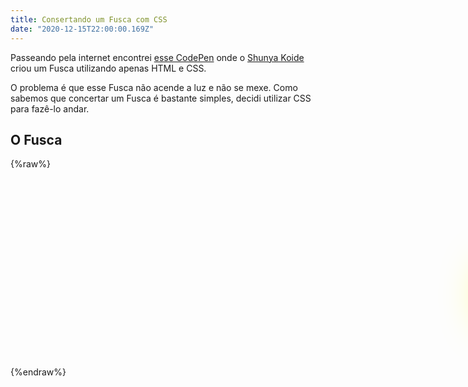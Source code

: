 ```yaml
---
title: Consertando um Fusca com CSS
date: "2020-12-15T22:00:00.169Z"
---
```


Passeando pela internet encontrei [esse CodePen](https://codepen.io/shunyadezain/pen/MWypjVW) onde o [Shunya Koide](https://codepen.io/shunyadezain) criou um Fusca utilizando apenas HTML e CSS.

O problema é que esse Fusca não acende a luz e não se mexe. Como sabemos que concertar um Fusca é bastante simples, decidi utilizar CSS para fazê-lo andar.

## O Fusca



{%raw%}

<div class="base">
  <div class="whole">
    <div class="bug">
      <div class="bug__whole__shadow"></div>
      <div class="bug__tire__shadow__ground"></div>
      <div class="bug__tire__shadow__ground"></div>
      <div class="bug__tire__shadow"></div>
      <div class="bug__tire__shadow"></div>
      <div class="bug__ex"></div>
      <div class="bug__handle__back"></div>
      <div class="bug__body__w"></div>
      <div class="bug__body__f">
        <div class="bug__body__hood"></div>
        <div class="bug__body__hood2"></div>
      </div>
      <div class="bug__body__b__back">
        <div class="engineroom">
          <div class="engine__lines">
            <div class="engine__line"></div>
            <div class="engine__line"></div>
            <div class="engine__line"></div>
            <div class="engine__line"></div>
            <div class="engine__line"></div>
            <div class="engine__line"></div>
          </div>
        </div>
        <div class="window__back__w">
          <div class="window__back__w__inner"></div>
        </div>
      </div>
      <div class="bug__body__b__top">
        <div class="window__f">
          <div class="window__f__inner"></div>
          <div class="window__f__h__inner"></div>
          <div class="window__f__stick"></div>
          <div class="window__f__stick"></div>
          <div class="window__f__headrest"></div>
          <div class="window__f__headrest__stick"></div>
          <div class="window__f__headrest__btm"></div>
          <div class="window__f__handle"></div>
        </div>
        <div class="window__f__h"></div>
        <div class="window__b">
          <div class="window__b__inner"></div>
          <div class="window__b__seat"></div>
        </div>
      </div>
      <div class="bug__longline"></div>
      <div class="bug__door__line__back"></div>
      <div class="bug__door">
        <div class="bug__door__line__right"></div>
        <div class="bug__door__line__left__btm"></div>
        <div class="bug__door__line__left__top"></div>
        <div class="bug__door__box"></div>
        <div class="bug__door__box"></div>
      </div>
      <div class="bug__step__shadow"></div>
      <div class="bug__headlight"></div>
      <div class="bug__fender__f">
        <div class="bug__fender__shadow"></div>
      </div>
      <div class="bug__fender__b">
        <div class="bug__fender__shadow"></div>
        <div class="bug__fender__shadow__box">
          <div class="bug__fender__shadow__cir"></div>
        </div>
      </div>
      <div class="bug__taillight"></div>
      <div class="bug__fender__bb">
        <div class="bug__fender__shadow"></div>
        <div class="bug__fender__shadow__box">
          <div class="bug__fender__shadow__cir"></div>
        </div>
      </div>
      <div class="bug__fender__fb">
        <div class="bug__fender__shadow"></div>
        <div class="bug__fender__shadow__box">
          <div class="bug__fender__shadow__cir"></div>
        </div>
      </div>
      <div class="bug__handle">
        <div class="bug__handle__shadow"></div>
        <div class="bug__handle__handle"></div>
      </div>
      <div class="bug__tire">
        <div class="bug__tire__white">
          <div class="bug__tire__blue">
            <div class="bug__tire__blue__dots"></div>
            <div class="bug__tire__wheel">
              <div class="bug__tire__wheel__logo"></div>
            </div>
          </div>
        </div>
      </div>
      <div class="bug__tire">
        <div class="bug__tire__white">
          <div class="bug__tire__blue">
            <div class="bug__tire__blue__dots"></div>
            <div class="bug__tire__wheel">
              <div class="bug__tire__wheel__logo"></div>
            </div>
          </div>
        </div>
      </div>
      <div class="bug__step"> </div>
      <div class="bug__bumper__back"></div>
      <div class="bug__bumper__front"></div>
    </div>
  </div>
</div>

<style>
:root {
  --size: 60;
  --unit: calc((var(--size) / 800) * 1vmin);
  --left: calc(100vw / 2 * -1 - calc(800 * var(--unit)) / 2);
  --right: calc(100vw - calc(800 * var(--unit)) / 2 + 120px);
}

.base .whole .bug {
  width: calc(800 * var(--unit));
  height: calc(350 * var(--unit));
  position: relative;
}
.base .whole .bug__tire__shadow__ground {
  position: absolute;
  right: 5%;
  bottom: 0%;
  width: 30%;
  height: 5%;
  background: #000;
  border-radius: 100%;
  background: radial-gradient(#2f494f 0% 50%, transparent), radial-gradient(#2f494f 0% 30%, transparent), radial-gradient(#2f494f 0% 20%, transparent);
  filter: blur(3px);
}
.base .whole .bug__tire__shadow__ground:nth-child(2n) {
  left: 1%;
}
.base .whole .bug__whole__shadow {
  position: absolute;
  right: -2%;
  bottom: -3%;
  width: 105%;
  height: 8%;
  background: #000;
  border-radius: 100%;
  background: radial-gradient(#2f494f 0% 50%, transparent), radial-gradient(#2f494f 0% 30%, transparent);
  filter: blur(4px);
}
.base .whole .bug__body__b__back {
  position: absolute;
  right: 0;
  width: 69%;
  height: 84%;
  background: #b6d4de;
  border-radius: 20% 65% 0% 0% / 8% 100% 0% 0%;
  background-image: linear-gradient(#daeef5, #b6d4de 2% 7%, #6d929a 20% 50%, #527c88 60% 76%, #6d929a 80% 100%);
  box-shadow: -3px 1px 1px 2px #daeef5 inset, -7px 3px 4px 2px #b6d4de inset;
  overflow: hidden;
}
.base .whole .bug__body__b__back .engineroom {
  position: absolute;
  left: 85%;
  top: 30%;
  width: 20%;
  height: 50%;
  transform: rotate(-50deg);
  border: calc(1 * var(--unit)) solid #1c2a37;
  border-radius: 25% 25% 0% 0% / 25% 25% 0% 0%;
  overflow: hidden;
  display: flex;
  justify-content: center;
  align-items: center;
}
.base .whole .bug__body__b__back .engineroom .engine__lines {
  width: 60%;
  height: 60%;
  display: flex;
  justify-content: start;
  flex-direction: column;
}
.base .whole .bug__body__b__back .engineroom .engine__lines .engine__line {
  width: 100%;
  height: 7%;
  border-top: calc(1 * var(--unit)) solid #1c2a37;
}
.base .whole .bug__body__b__back .window__back__w {
  position: absolute;
  left: 66%;
  top: -19%;
  width: 20%;
  height: 55%;
  transform: rotate(-50deg);
  background: #ccdde2;
  border: calc(2 * var(--unit)) solid #000;
  border-radius: 100% 100% 30% 30% / 100% 100% 30% 30%;
  overflow: hidden;
}
.base .whole .bug__body__b__back .window__back__w::after {
  content: "";
  position: absolute;
  left: 0%;
  top: 0%;
  width: 23%;
  height: 100%;
  transform: rotate(-4deg);
  box-shadow: -5px 4px 2px 2px #daeef5 inset;
}
.base .whole .bug__body__b__back .window__back__w .window__back__w__inner {
  position: absolute;
  left: -20%;
  bottom: -5%;
  width: 50%;
  height: 15%;
  transform: rotate(40deg);
  background-color: #000;
}
.base .whole .bug__body__b__top {
  position: absolute;
  right: 0;
  width: 69%;
  height: 84%;
  background-color: transparent;
  border-radius: 20% 65% 0% 0% / 8% 100% 0% 0%;
}
.base .whole .bug__body__f {
  position: absolute;
  left: 0;
  top: 31%;
  width: 39%;
  height: 53%;
  background: #b6d4de;
  border-radius: 100% 25% 0% 20% / 100% 25% 0% 20%;
  background-image: linear-gradient(#b6d4de, #6d929a 5% 23%, #527c88 35% 62%, #6d929a 68% 100%);
  box-shadow: 0px 1px 2px 2px #daeef5 inset, 0px 4px 5px 3px #b6d4de inset;
  overflow: hidden;
}
.base .whole .bug__body__f .bug__body__hood {
  position: absolute;
  right: 40%;
  top: -35%;
  width: 27%;
  height: 56%;
  border-right: calc(1 * var(--unit)) solid #1c2a37;
  border-radius: 0% 49% 42% 0% / 0% 49% 42% 0%;
}
.base .whole .bug__body__f .bug__body__hood2 {
  position: absolute;
  right: 43%;
  top: 37%;
  width: 77%;
  height: 23%;
  border-top: calc(1 * var(--unit)) solid #1c2a37;
  border-radius: 0% 49% 42% 0% / 0% 49% 42% 0%;
  transform: rotate(-25deg);
}
.base .whole .bug__body__w {
  position: absolute;
  left: 27%;
  top: 7%;
  width: 10%;
  height: 40%;
  background: #b6d4de;
  transform: rotate(-332.944deg);
}
.base .whole .bug .window__back {
  position: absolute;
  left: 33%;
  top: 12%;
  width: 32%;
  height: 30%;
  background: #000;
  border-radius: 5% 100% 17% 6% / 8% 88% 21% 9%;
}
.base .whole .bug .window__f__h {
  position: absolute;
  left: -5%;
  top: 5%;
  width: 4%;
  height: 40%;
  transform: rotate(-332.944deg);
  background-image: linear-gradient(332.944deg, transparent, #6d929a 20% 75%, transparent 90% 100%);
  box-shadow: 1px 5px 3px 1px #b6d4de inset;
}
.base .whole .bug .window__f {
  position: absolute;
  left: -5%;
  top: 12%;
  width: 33%;
  height: 30%;
  background: #000;
  border-radius: 67% 4% 9% 6% / 50% 7% 11% 9%;
  overflow: hidden;
}
.base .whole .bug .window__f__inner {
  position: absolute;
  right: 0%;
  bottom: 0%;
  width: 90%;
  height: 90%;
  background: #ccdde2;
  border-radius: 67% 4% 9% 6% / 40% 7% 11% 9%;
}
.base .whole .bug .window__f__h__inner {
  position: absolute;
  left: 9%;
  top: -3%;
  width: 10%;
  height: 100%;
  background: #000;
  transform: rotate(-332.944deg);
}
.base .whole .bug .window__f__stick {
  position: absolute;
  left: 40%;
  top: 0%;
  width: 3%;
  height: 130%;
  background: #000;
  transform: rotate(15deg);
}
.base .whole .bug .window__f__stick:nth-child(2n) {
  left: 34%;
}
.base .whole .bug .window__f__headrest {
  position: absolute;
  right: -3%;
  top: 20%;
  width: 15%;
  height: 50%;
  background: #000;
  transform: rotate(-10deg);
  border-radius: 100% 60% 44% 63% / 100% 60% 44% 63%;
}
.base .whole .bug .window__f__headrest__stick {
  position: absolute;
  right: 2%;
  bottom: 0%;
  width: 3%;
  height: 50%;
  background: #000;
  transform: rotate(15deg);
}
.base .whole .bug .window__f__headrest__btm {
  position: absolute;
  right: -10%;
  bottom: -30%;
  width: 30%;
  height: 50%;
  background: #000;
  transform: rotate(15deg);
  border-radius: 63% 14% 19% 0% / 63% 14% 19% 0%;
}
.base .whole .bug .window__f__handle {
  position: absolute;
  left: 0%;
  bottom: -30%;
  width: 20%;
  height: 50%;
  background: #121212;
  transform: rotate(-25deg);
  border-radius: 15% / 15%;
}
.base .whole .bug .window__b {
  position: absolute;
  left: 33%;
  top: 12%;
  width: 32%;
  height: 30%;
  background: #000;
  border-radius: 5% 100% 17% 6% / 8% 88% 21% 9%;
  overflow: hidden;
}
.base .whole .bug .window__b__inner {
  position: absolute;
  left: 5%;
  bottom: -2%;
  width: 82%;
  height: 90%;
  background: #ccdde2;
  border-radius: 5% 100% 17% 6% / 8% 88% 21% 9%;
}
.base .whole .bug .window__b__seat {
  position: absolute;
  right: 12%;
  bottom: -35%;
  width: 10%;
  height: 50%;
  background: #000;
  transform: rotate(15deg);
  border-radius: 63% 14% 19% 0% / 63% 14% 19% 0%;
}
.base .whole .bug .bug__headlight {
  position: absolute;
  left: 0%;
  top: 52%;
  width: 6%;
  height: 14%;
  background: #9da5a8;
  border-radius: 36% 0% 0% 17% / 36% 0% 0% 17%;
  background-image: linear-gradient(0deg, #91a0a3 0% 35%, #010000 50% 60%, #91a0a3 75% 85%, #9da5a8 90% 100%);
}
.base .whole .bug .bug__fender__f {
  position: absolute;
  left: 0;
  top: 48%;
  width: 13%;
  height: 35%;
  background: #b6d4de;
  border-radius: 49% 20% 0% 10% / 70% 20% 0% 10%;
  background-image: linear-gradient(#b6d4de, #6d929a, #527c88 40% 100%);
  box-shadow: 0px 2px 3px 2px #6d929a inset;
  overflow: hidden;
}
.base .whole .bug .bug__fender__f .bug__fender__shadow {
  position: absolute;
  left: 0%;
  bottom: 0%;
  width: 110%;
  height: 78%;
  background: #000;
  border-radius: 93% 0% 0% 0% / 100% 0% 0% 0%;
}
.base .whole .bug .bug__fender__b {
  position: absolute;
  left: 10%;
  top: 48%;
  width: 15%;
  height: 40%;
  background: #b6d4de;
  border-radius: 0% 100% 0% 0% / 0% 100% 0% 0%;
  background-image: linear-gradient(#b6d4de, #6d929a, #527c88 35% 100%);
  box-shadow: -3px 3px 3px 1px #6d929a inset;
  overflow: hidden;
}
.base .whole .bug .bug__fender__b .bug__fender__shadow {
  position: absolute;
  left: 0%;
  bottom: 0%;
  width: 70%;
  height: 79%;
  background: #000;
  border-radius: 0% 100% 0% 0% / 0% 100% 0% 0%;
}
.base .whole .bug .bug__fender__b .bug__fender__shadow__box {
  position: absolute;
  right: 12%;
  bottom: 0%;
  width: 20%;
  height: 20%;
  background: #000;
}
.base .whole .bug .bug__fender__b .bug__fender__shadow__box .bug__fender__shadow__cir {
  position: absolute;
  right: 0%;
  bottom: 0%;
  width: 100%;
  height: 100%;
  background: #527c88;
  border-radius: 0% 0% 0% 100% / 0% 0% 0% 100%;
}
.base .whole .bug .bug__taillight {
  position: absolute;
  right: 1%;
  top: 55%;
  width: 6%;
  height: 14%;
  background: #1f0a1b;
  border-radius: 0% 22% 17% 0% / 0% 22% 17% 0%;
  background-image: linear-gradient(0deg, #1f0a1b 0% 50%, #c19b6a 70% 80%, #c8b5b1 90% 100%);
}
.base .whole .bug .bug__fender__bb {
  position: absolute;
  right: 0%;
  top: 49%;
  width: 20%;
  height: 35%;
  background: #b6d4de;
  border-radius: 100% 20% 0% 10% / 100% 20% 0% 0%;
  transform: rotateY(180deg);
  background-image: linear-gradient(#b6d4de, #6d929a, #527c88 35% 100%);
  box-shadow: 2px 2px 3px 2px #6d929a inset;
  overflow: hidden;
}
.base .whole .bug .bug__fender__bb .bug__fender__shadow {
  position: absolute;
  right: 0%;
  bottom: 0%;
  width: 72%;
  height: 77%;
  background: #000;
  border-radius: 93% 0% 0% 0% / 100% 0% 0% 0%;
}
.base .whole .bug .bug__fender__bb .bug__fender__shadow__box {
  position: absolute;
  left: 12%;
  bottom: 0%;
  width: 20%;
  height: 32%;
  background: #000;
}
.base .whole .bug .bug__fender__bb .bug__fender__shadow__box .bug__fender__shadow__cir {
  position: absolute;
  right: 0%;
  bottom: 0%;
  width: 100%;
  height: 100%;
  background: #527c88;
  border-radius: 0% 0% 100% 0% / 0% 0% 100% 0%;
}
.base .whole .bug .bug__fender__fb {
  position: absolute;
  right: 16%;
  top: 49%;
  width: 15%;
  height: 40%;
  background: #b6d4de;
  border-radius: 0% 100% 0% 0% / 0% 100% 0% 0%;
  transform: rotateY(180deg);
  background-image: linear-gradient(#b6d4de, #6d929a, #527c88 31% 100%);
  box-shadow: -4px 0px 3px 3px #6d929a inset;
  overflow: hidden;
}
.base .whole .bug .bug__fender__fb .bug__fender__shadow {
  position: absolute;
  left: 0%;
  bottom: 0%;
  width: 70%;
  height: 78%;
  background: #000;
  border-radius: 0% 100% 0% 0% / 0% 100% 0% 0%;
}
.base .whole .bug .bug__fender__fb .bug__fender__shadow__box {
  position: absolute;
  right: 12%;
  bottom: 0%;
  width: 20%;
  height: 20%;
  background: #000;
}
.base .whole .bug .bug__fender__fb .bug__fender__shadow__box .bug__fender__shadow__cir {
  position: absolute;
  right: 0%;
  bottom: 0%;
  width: 100%;
  height: 100%;
  background: #527c88;
  border-radius: 0% 0% 0% 100% / 0% 0% 0% 100%;
}
.base .whole .bug .bug__tire__shadow {
  position: absolute;
  left: 6%;
  bottom: 2%;
  width: calc(140 * var(--unit));
  height: calc(140 * var(--unit));
  background: #000;
  border-radius: 100%;
}
.base .whole .bug .bug__tire__shadow:nth-child(2n) {
  left: 70%;
}
.base .whole .bug .bug__tire {
  position: absolute;
  left: 2%;
  bottom: 0%;
  width: calc(140 * var(--unit));
  height: calc(140 * var(--unit));
  background: #000;
  border-radius: 100%;
}
.base .whole .bug .bug__tire:nth-child(2n) {
  left: 75%;
}
.base .whole .bug .bug__tire__white {
  position: absolute;
  left: 50%;
  top: 50%;
  transform: translate(-50%, -50%);
  width: 80%;
  height: 80%;
  background: #d2dbdb;
  border-radius: 100%;
}
.base .whole .bug .bug__tire__blue {
  position: absolute;
  left: 50%;
  top: 50%;
  transform: translate(-50%, -50%);
  width: 80%;
  height: 80%;
  background: #688990;
  border-radius: 100%;
}
.base .whole .bug .bug__tire__blue::before {
  content: "";
  position: absolute;
  left: 50%;
  top: 50%;
  transform: translate(-50%, -50%);
  width: 80%;
  height: 80%;
  background: #53676e;
  border-radius: 100%;
}
.base .whole .bug .bug__tire__blue__dots {
  position: absolute;
  left: 50%;
  top: 50%;
  transform: translate(-50%, -50%);
  width: 80%;
  height: 80%;
  border: calc(10 * var(--unit)) #121212 dotted;
  border-radius: 100%;
}
.base .whole .bug .bug__tire__wheel {
  position: absolute;
  left: 50%;
  top: 50%;
  transform: translate(-50%, -50%);
  width: 67%;
  height: 67%;
  background: white;
  border-radius: 100%;
  background-image: linear-gradient(180deg, #010101 0% 40%, #bac7cd 55% 100%);
}
.base .whole .bug .bug__tire__wheel__logo {
  position: absolute;
  left: 50%;
  top: 50%;
  transform: translate(-50%, -50%);
  width: 50%;
  height: 50%;
  background: #bac7cd;
  border-radius: 100%;
  box-shadow: 0px -1px 1px 0px #010101 inset, 0px 1px 1px 0px #bac7cd inset;
}
.base .whole .bug .bug__step {
  position: absolute;
  left: 23%;
  top: 85%;
  width: 47%;
  height: 4%;
  background: #bac7cd;
  border-radius: 10px 10px 0 0 / 10px 10px 0 0;
  box-shadow: -2px 0px 2px 1px #121212 inset;
}
.base .whole .bug .bug__step::after {
  content: "";
  position: absolute;
  width: 100%;
  top: 50%;
  border-top: calc(4 * var(--unit)) #121212 solid;
}
.base .whole .bug .bug__step__shadow {
  position: absolute;
  left: 23%;
  top: 82%;
  width: 47%;
  height: 4%;
  background: #121212;
  border-radius: 0 0 10px 10px/ 0 0 10px 10px;
}
.base .whole .bug .bug__handle {
  position: absolute;
  left: 45%;
  top: 42%;
  width: 5%;
  height: 5%;
}
.base .whole .bug .bug__handle__shadow {
  position: absolute;
  left: 20%;
  top: -17%;
  width: 60%;
  height: 100%;
  background: linear-gradient(#527c88 0% 50%, #b6d4de 60% 100%);
  border-radius: 100% 63% 53% 82% / 100% 63% 53% 82%;
}
.base .whole .bug .bug__handle__handle {
  position: absolute;
  left: 0%;
  top: 10%;
  width: 100%;
  height: 40%;
  background: #d2dbdb;
  border-radius: 100% 75% 75% 100% / 100% 75% 75% 100%;
  box-shadow: 0px -1px 1px 0px #010101 inset;
}
.base .whole .bug .bug__door {
  position: absolute;
  left: 25%;
  top: 7%;
  width: 27%;
  height: 75%;
}
.base .whole .bug .bug__door__line__right {
  position: absolute;
  right: 0%;
  top: 0%;
  width: 80%;
  height: 100%;
  border-right: 1px solid #1c2a37;
  border-top: 1px solid #1c2a37;
  border-radius: 100% 100% 0% 0% / 25% 0% 0% 0%;
}
.base .whole .bug .bug__door__line__left__btm {
  position: absolute;
  left: 0%;
  bottom: 0%;
  width: 0%;
  height: 57%;
  border-right: 1px solid #1c2a37;
}
.base .whole .bug .bug__door__line__left__top {
  position: absolute;
  left: 10%;
  top: 7%;
  width: 0%;
  height: 37%;
  transform: rotate(-332.944deg);
  border-right: 1px solid #1c2a37;
}
.base .whole .bug .bug__door__box {
  position: absolute;
  left: -2%;
  top: 42%;
  width: 5%;
  height: 7%;
  background: #000;
  background: linear-gradient(90deg, #6d929a, #527c88);
}
.base .whole .bug .bug__door__box:nth-child(2n) {
  top: 87%;
}
.base .whole .bug .bug__longline {
  position: absolute;
  left: 3%;
  top: 40%;
  width: 84%;
  height: 40%;
  border-top: calc(1 * var(--unit)) #b6d4de solid;
  border-radius: 100% 75% 75% 100% / 100% 75% 75% 100%;
  box-shadow: 0px 1px 1px 1px #b6d4de inset, 0px 2px 2px 1px #b6d4de inset;
}
.base .whole .bug .bug__door__line__back {
  position: absolute;
  left: 40%;
  top: 7%;
  width: 50%;
  height: 65%;
  border-top: calc(1 * var(--unit)) #1c2a37 solid;
  border-radius: 0% 72% 0% 0% / 0% 100% 0% 0%;
}
.base .whole .bug .bug__bumper__back {
  position: absolute;
  right: -4%;
  top: 73%;
  width: 6%;
  height: 8%;
  background: #7d8987;
  border-radius: 0% 10% 10% 30% / 0% 9% 15% 99%;
  box-shadow: 0px 3px 3px 1px #daeef5 inset, -4px 0px 1px 0px #2f494f;
  overflow: hidden;
}
.base .whole .bug .bug__bumper__back::after {
  content: "";
  position: absolute;
  right: 0%;
  top: 25%;
  width: 100%;
  height: 50%;
  background: #010000;
}
.base .whole .bug .bug__bumper__front {
  position: absolute;
  left: -3%;
  top: 73%;
  width: 3%;
  height: 8%;
  background: #7d8987;
  border-radius: 0% 10% 10% 30% / 0% 9% 15% 99%;
  box-shadow: 0px 3px 3px 1px #daeef5 inset, -4px 0px 1px 0px #2f494f;
  transform: rotateY(180deg);
  overflow: hidden;
}
.base .whole .bug .bug__bumper__front::after {
  content: "";
  position: absolute;
  right: 0%;
  top: 25%;
  width: 100%;
  height: 50%;
  background: #010000;
}
.base .whole .bug .bug__ex {
  position: absolute;
  right: -2%;
  top: 80%;
  width: 5%;
  height: 5%;
  background: #7d8987;
  transform: skewX(-20deg) rotate(10deg);
  box-shadow: 0px 3px 3px 1px #daeef5 inset;
}
.base .whole .bug .bug__handle__back {
  position: absolute;
  right: 2%;
  top: 45%;
  width: 5%;
  height: 4%;
  background: #daeef5;
  transform: skewX(20deg);
  border-radius: 20%;
  box-shadow: 1px -3px 2px 1px #6d929a inset;
}
.base .whole .bug .bug__tire {
  animation: spin 4s linear infinite;
}
@keyframes spin { 100% { -webkit-transform: rotate(-360deg); transform:rotate(-360deg); } }

.base .whole .bug .bug__headlight,
.base .whole .bug .bug__taillight {
  box-shadow: 0px 0px 75px 18px rgb(255,255,0);
}

.base .whole .bug .bug__headlight {
  background: rgb(200,200,0);
}

.base .whole .bug {
  margin-top: 50px;
  transform: translateX(var(--right));
  animation: drive 10s linear infinite;
}
@keyframes drive { 100% { transform: translateX(var(--left)); }}

</style>
{%endraw%}